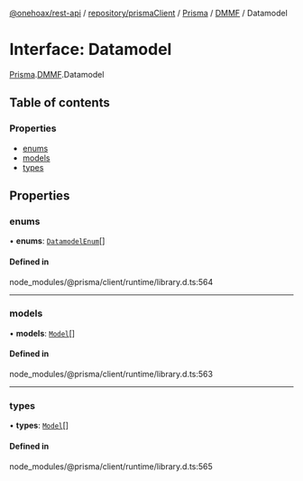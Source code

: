 [@onehoax/rest-api](../README.md) / [repository/prismaClient](../modules/repository_prismaClient.md) / [Prisma](../modules/repository_prismaClient.Prisma.md) / [DMMF](../modules/repository_prismaClient.Prisma.DMMF.md) / Datamodel

# Interface: Datamodel

[Prisma](../modules/repository_prismaClient.Prisma.md).[DMMF](../modules/repository_prismaClient.Prisma.DMMF.md).Datamodel

## Table of contents

### Properties

- [enums](repository_prismaClient.Prisma.DMMF.Datamodel.md#enums)
- [models](repository_prismaClient.Prisma.DMMF.Datamodel.md#models)
- [types](repository_prismaClient.Prisma.DMMF.Datamodel.md#types)

## Properties

### enums

• **enums**: [`DatamodelEnum`](repository_prismaClient.Prisma.DMMF.DatamodelEnum.md)[]

#### Defined in

node_modules/@prisma/client/runtime/library.d.ts:564

___

### models

• **models**: [`Model`](repository_prismaClient.Prisma.DMMF.Model.md)[]

#### Defined in

node_modules/@prisma/client/runtime/library.d.ts:563

___

### types

• **types**: [`Model`](repository_prismaClient.Prisma.DMMF.Model.md)[]

#### Defined in

node_modules/@prisma/client/runtime/library.d.ts:565
